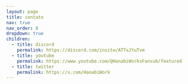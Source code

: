 ```yaml
---
layout: page
title: contato 
nav: true
nav_order: 8
dropdown: true
children:
  - title: discord
    permalink: https://discord.com/invite/ATTxJYuTvm
  - title: youtube
    permalink: https://www.youtube.com/@HanabiWorksFansub/featured
  - title: twitter
    permalink: https://x.com/HanabiWork
---
```


